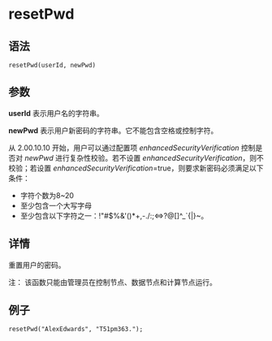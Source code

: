 # resetPwd

## 语法

`resetPwd(userId, newPwd)`

## 参数

**userId** 表示用户名的字符串。

**newPwd** 表示用户新密码的字符串。它不能包含空格或控制字符。

从 2.00.10.10 开始，用户可以通过配置项 *enhancedSecurityVerification*
控制是否对 *newPwd* 进行复杂性校验。若不设置 *enhancedSecurityVerification*，则不校验；若设置
*enhancedSecurityVerification*=true，则要求新密码必须满足以下条件：

* 字符个数为8~20
* 至少包含一个大写字母
* 至少包含以下字符之一：!"#$%&'()\*+,-./:;<=>?@[]^\_`{|}~。

## 详情

重置用户的密码。

注： 该函数只能由管理员在控制节点、数据节点和计算节点运行。

## 例子

```
resetPwd("AlexEdwards", "T51pm363.");
```

